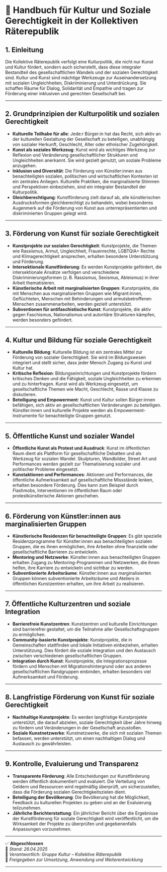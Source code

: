 # 🎨 Handbuch für Kultur und Soziale Gerechtigkeit in der Kollektiven Räterepublik

## 1. Einleitung

Die Kollektive Räterepublik verfolgt eine Kulturpolitik, die nicht nur Kunst und Kultur fördert, sondern auch sicherstellt, dass diese integraler Bestandteil des gesellschaftlichen Wandels und der sozialen Gerechtigkeit sind. Kultur und Kunst sind mächtige Werkzeuge zur Auseinandersetzung mit sozialen Ungleichheiten, Diskriminierung und Unterdrückung. Sie schaffen Räume für Dialog, Solidarität und Empathie und tragen zur Förderung einer inklusiven und gerechten Gesellschaft bei.

---

## 2. Grundprinzipien der Kulturpolitik und sozialen Gerechtigkeit

- **Kulturelle Teilhabe für alle**: Jede:r Bürger:in hat das Recht, sich aktiv an der kulturellen Gestaltung der Gesellschaft zu beteiligen, unabhängig von sozialer Herkunft, Geschlecht, Alter oder ethnischer Zugehörigkeit.
- **Kunst als soziales Werkzeug**: Kunst wird als wichtiges Werkzeug zur Reflexion und Veränderung gesellschaftlicher Strukturen und Ungleichheiten anerkannt. Sie wird gezielt genutzt, um soziale Probleme anzugehen.
- **Inklusion und Diversität**: Die Förderung von Künstler:innen aus benachteiligten sozialen, politischen und wirtschaftlichen Kontexten ist ein zentrales Anliegen. Kulturelle Praktiken, die marginalisierte Stimmen und Perspektiven einbeziehen, sind ein integraler Bestandteil der Kulturpolitik.
- **Gleichberechtigung**: Kunstförderung zielt darauf ab, alle künstlerischen Ausdrucksformen gleichberechtigt zu behandeln, wobei besonderes Augenmerk auf die Förderung von Kunst aus unterrepräsentierten und diskriminierten Gruppen gelegt wird.

---

## 3. Förderung von Kunst für soziale Gerechtigkeit

- **Kunstprojekte zur sozialen Gerechtigkeit**: Kunstprojekte, die Themen wie Rassismus, Armut, Ungleichheit, Frauenrechte, LGBTQIA+ Rechte und Klimagerechtigkeit ansprechen, erhalten besondere Unterstützung und Förderung.
- **Intersektionale Kunstförderung**: Es werden Kunstprojekte gefördert, die intersektionale Ansätze verfolgen und verschiedene Diskriminierungsformen (z. B. Rassismus, Sexismus, Ableismus) in ihrer Arbeit thematisieren.
- **Künstlerische Arbeit mit marginalisierten Gruppen**: Kunstprojekte, die mit Menschen aus marginalisierten Gruppen wie Migrant:innen, Geflüchteten, Menschen mit Behinderungen und armutsbetroffenen Menschen zusammenarbeiten, werden gezielt unterstützt.
- **Subventionen für antifaschistische Kunst**: Kunstprojekte, die aktiv gegen Faschismus, Nationalismus und autoritäre Strukturen kämpfen, werden besonders gefördert.

---

## 4. Kultur und Bildung für soziale Gerechtigkeit

- **Kulturelle Bildung**: Kulturelle Bildung ist ein zentrales Mittel zur Förderung von sozialer Gerechtigkeit. Sie wird im Bildungswesen integriert und stellt sicher, dass jeder Mensch Zugang zu Kunst und Kultur hat.
- **Kritische Reflexion**: Bildungseinrichtungen und Kunstprojekte fördern kritisches Denken und die Fähigkeit, soziale Ungleichheiten zu erkennen und zu hinterfragen. Kunst wird als Werkzeug eingesetzt, um gesellschaftliche Themen wie Macht, Geschlecht, Rasse und Klasse zu diskutieren.
- **Beteiligung und Empowerment**: Kunst und Kultur sollen Bürger:innen befähigen, sich aktiv an gesellschaftlichen Veränderungen zu beteiligen. Künstler:innen und kulturelle Projekte werden als Empowerment-Instrumente für benachteiligte Gruppen genutzt.

---

## 5. Öffentliche Kunst und sozialer Wandel

- **Öffentliche Kunst als Protest und Ausdruck**: Kunst im öffentlichen Raum dient als Plattform für gesellschaftliche Debatten und als Werkzeug für sozialen Wandel. Skulpturen, Wandbilder, Street Art und Performances werden gezielt zur Thematisierung sozialer und politischer Probleme eingesetzt.
- **Kunstaktionen und Performances**: Aktionen und Performances, die öffentliche Aufmerksamkeit auf gesellschaftliche Missstände lenken, erhalten besondere Förderung. Dies kann zum Beispiel durch Flashmobs, Interventionen im öffentlichen Raum oder protestkünstlerische Aktionen geschehen.

---

## 6. Förderung von Künstler:innen aus marginalisierten Gruppen

- **Künstlerische Residenzen für benachteiligte Gruppen**: Es gibt spezielle Residenzprogramme für Künstler:innen aus benachteiligten sozialen Gruppen, die es ihnen ermöglichen, ihre Arbeiten ohne finanzielle oder gesellschaftliche Barrieren zu entwickeln.
- **Mentoring und Netzwerke**: Künstler:innen aus benachteiligten Gruppen erhalten Zugang zu Mentoring-Programmen und Netzwerken, die ihnen helfen, ihre Karriere zu entwickeln und sichtbar zu werden.
- **Subventionierte Arbeitsräume**: Künstler:innen aus marginalisierten Gruppen können subventionierte Arbeitsräume und Ateliers in öffentlichen Kunstzentren erhalten, um ihre Arbeit zu realisieren.

---

## 7. Öffentliche Kulturzentren und soziale Integration

- **Barrierefreie Kunstzentren**: Kunstzentren und kulturelle Einrichtungen sind barrierefrei gestaltet, um die Teilnahme aller Gesellschaftsgruppen zu ermöglichen.
- **Community-basierte Kunstprojekte**: Kunstprojekte, die in Gemeinschaften stattfinden und lokale Initiativen einbeziehen, erhalten Unterstützung. Dies fördert die soziale Integration und den Austausch zwischen verschiedenen gesellschaftlichen Gruppen.
- **Integration durch Kunst**: Kunstprojekte, die Integrationsprozesse fördern und Menschen mit Migrationshintergrund oder aus anderen gesellschaftlichen Randgruppen einbinden, erhalten besonders viel Aufmerksamkeit und Förderung.

---

## 8. Langfristige Förderung von Kunst für soziale Gerechtigkeit

- **Nachhaltige Kunstprojekte**: Es werden langfristige Kunstprojekte unterstützt, die darauf abzielen, soziale Gerechtigkeit über Jahre hinweg zu fördern und Veränderungen in der Gesellschaft anzustoßen.
- **Soziale Kunstnetzwerke**: Kunstnetzwerke, die sich mit sozialen Themen befassen, werden unterstützt, um einen nachhaltigen Dialog und Austausch zu gewährleisten.

---

## 9. Kontrolle, Evaluierung und Transparenz

- **Transparente Förderung**: Alle Entscheidungen zur Kunstförderung werden öffentlich dokumentiert und evaluiert. Die Verteilung von Geldern und Ressourcen wird regelmäßig überprüft, um sicherzustellen, dass die Förderung sozialen Gerechtigkeitszielen dient.
- **Beteiligung der Bevölkerung**: Die Bevölkerung hat die Möglichkeit, Feedback zu kulturellen Projekten zu geben und an der Evaluierung teilzunehmen.
- **Jährliche Berichterstattung**: Ein jährlicher Bericht über die Ergebnisse der Kunstförderung für soziale Gerechtigkeit wird veröffentlicht, um die Wirksamkeit der Projekte zu überprüfen und gegebenenfalls Anpassungen vorzunehmen.

---

✅ **Abgeschlossen**  
📅 *Stand: 26.04.2025*  
🏩 *Verantwortlich: Gruppe Kultur – Kollektive Räterepublik*  
🔐 *Freigegeben zur Umsetzung, Anwendung und Weiterentwicklung*

---

